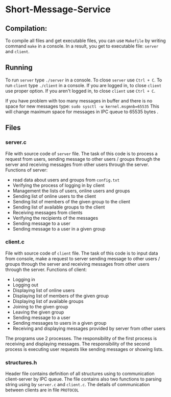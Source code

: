 # Short-Message-Service
## Compilation:
To compile all files and get executable files, you can use `Makefile` by writing command `make` in a console.
In a result, you get to executable file: `server` and `client`. 
## Running
To run `server` type `./server` in a console.
To close `server` use `Ctrl + C`.
To run `client` type `./client` in a console.
If you are logged in, to close `client` use proper option.
If you aren't logged in, to close `client` use `Ctrl + C`.

If you have problem with too many messages in buffer and there is no space for new messages type:
`sudo sysctl -w kernel.msgmnb=65535`
This will change maximum space for messages in IPC queue to 65535 bytes .

## Files
### server.c
File with source code of `server` file. The task of this code is to process a request from users, 
sending message to other users / groups through the server and receiving messages from other users through the server.
Functions of server:
- read data about users and groups from `config.txt`
- Verifying the process of logging in by client
- Management the lists of users, online users and groups
- Sending list of online users to the client
- Sending list of members of the given group to the client
- Sending list of available groups to the client
- Receiving messages from clients
- Verifying the recipients of the messages
- Sending message to a user
- Sending message to a user in a given group

### client.c
File with source code of `client` file. The task of this code is to input data from console, make a request to server
sending message to other users / groups through the server and receiving messages from other users through the server.
Functions of client:
- Logging in
- Logging out
- Displaying list of online users
- Displaying list of members of the given group
- Displaying list of available groups
- Joining to the given group
- Leaving the given group
- Sending message to a user
- Sending messages to users in a given group
- Receiving and displaying messages provided by server from other users

The programs use 2 processes. The responsibility of the first process is receiving and displaying messages. 
The responsibility of the second process is executing user requests like sending messages or showing lists.

### structures.h
Header file contains definition of all structures using to communication client-server 
by IPC queue. The file contains also two functions to parsing string using by `server.c` and `client.c`.
The details of communication between clients are in file `PROTOCOL`


 
